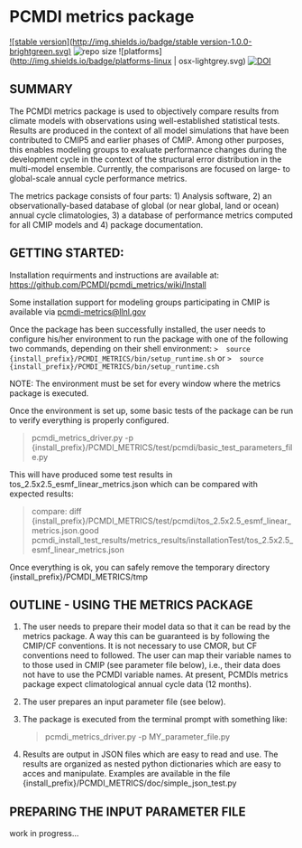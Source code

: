 PCMDI metrics package
======
[![stable version](http://img.shields.io/badge/stable version-1.0.0-brightgreen.svg)](https://github.com/PCMDI/pcmdi_metrics/releases/tag/1.0.0)
![repo size](https://reposs.herokuapp.com/?path=PCMDI/pcmdi_metrics)
![platforms](http://img.shields.io/badge/platforms-linux | osx-lightgrey.svg)
[![DOI](http://img.shields.io/badge/DOI-10.5281/zenodo.xxxxx-orange.svg)](http://doi.org/10.5281/zenodo.xxxxx)

SUMMARY
-------

The PCMDI metrics package is used to objectively compare results from climate models with observations using well-established statistical tests. Results are produced in the context of all model simulations that have been contributed to CMIP5 and earlier phases of CMIP.  Among other purposes, this enables modeling groups to exaluate performance changes during the development cycle in the context of the structural error distribution in the multi-model ensemble. Currently, the comparisons are focused on large- to global-scale annual cycle performance metrics.

The metrics package consists of four parts: 1) Analysis software, 2) an observationally-based database of global (or near global, land or ocean) annual cycle climatologies, 3) a database of performance metrics computed for all CMIP models and 4) package documentation.


GETTING STARTED:
----------------

Installation requirments and instructions are available at: https://github.com/PCMDI/pcmdi_metrics/wiki/Install

Some installation support for modeling groups participating in CMIP is available via pcmdi-metrics@llnl.gov

Once the package has been successfully installed, the user needs to configure his/her environment to run the package with one of the following two commands, depending on their shell environment:
```>  source {install_prefix}/PCMDI_METRICS/bin/setup_runtime.sh```
or
```>  source {install_prefix}/PCMDI_METRICS/bin/setup_runtime.csh```

NOTE:  The environment must be set for every window where the metrics package is executed.

Once the environment is set up, some basic tests of the package can be run to verify everything is properly configured.  

   >  pcmdi_metrics_driver.py -p {install_prefix}/PCMDI_METRICS/test/pcmdi/basic_test_parameters_file.py

This will have produced some test results in tos_2.5x2.5_esmf_linear_metrics.json which can be compared with expected results: 

> compare: diff {install_prefix}/PCMDI_METRICS/test/pcmdi/tos_2.5x2.5_esmf_linear_metrics.json.good pcmdi_install_test_results/metrics_results/installationTest/tos_2.5x2.5_esmf_linear_metrics.json

Once everything is ok, you can safely remove the temporary directory {install_prefix}/PCMDI_METRICS/tmp


OUTLINE - USING THE METRICS PACKAGE
-----------------------------------

1) The user needs to prepare their model data so that it can be read by the metrics package.  A way this can be guaranteed is by following the CMIP/CF conventions. It is not necessary to use CMOR, but CF conventions need to followed.  The user can map their variable names to to those used in CMIP (see parameter file below), i.e., their data does not have to use the PCMDI variable names.  At present, PCMDIs metrics package expect climatological annual cycle data (12 months).

2) The user prepares an input parameter file (see below).  

3) The package is executed from the terminal prompt with something like:

   >  pcmdi_metrics_driver.py -p MY_parameter_file.py   

4) Results are output in JSON files which are easy to read and use. The results are organized as nested python dictionaries which are easy to acces and manipulate.  Examples are available in the file {install_prefix}/PCMDI_METRICS/doc/simple_json_test.py    


PREPARING THE INPUT PARAMETER FILE
----------------------------------

work in progress...
